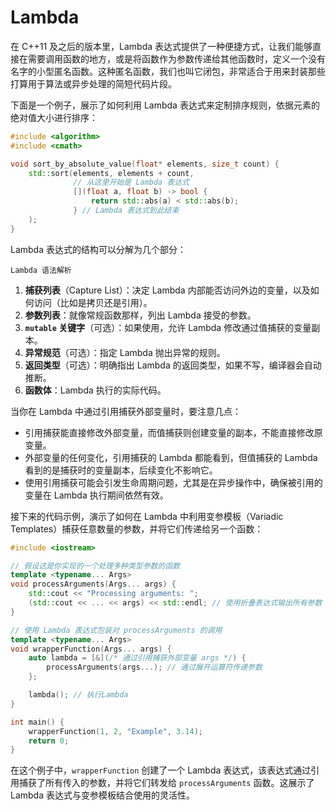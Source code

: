 # Lambda

在 C++11 及之后的版本里，Lambda 表达式提供了一种便捷方式，让我们能够直接在需要调用函数的地方，或是将函数作为参数传递给其他函数时，定义一个没有名字的小型匿名函数。这种匿名函数，我们也叫它闭包，非常适合于用来封装那些打算用于算法或异步处理的简短代码片段。

下面是一个例子，展示了如何利用 Lambda 表达式来定制排序规则，依据元素的绝对值大小进行排序：

```cpp
#include <algorithm>
#include <cmath>

void sort_by_absolute_value(float* elements, size_t count) {
    std::sort(elements, elements + count,
              // 从这里开始是 Lambda 表达式
              [](float a, float b) -> bool {
                  return std::abs(a) < std::abs(b);
              } // Lambda 表达式到此结束
    );
}
```

Lambda 表达式的结构可以分解为几个部分：

```{figure} ../../_static/images/lambdaexpsyntax.png
Lambda 语法解析
```

1. **捕获列表**（Capture List）：决定 Lambda 内部能否访问外边的变量，以及如何访问（比如是拷贝还是引用）。
2. **参数列表**：就像常规函数那样，列出 Lambda 接受的参数。
3. **`mutable` 关键字**（可选）：如果使用，允许 Lambda 修改通过值捕获的变量副本。
4. **异常规范**（可选）：指定 Lambda 抛出异常的规则。
5. **返回类型**（可选）：明确指出 Lambda 的返回类型，如果不写，编译器会自动推断。
6. **函数体**：Lambda 执行的实际代码。

当你在 Lambda 中通过引用捕获外部变量时，要注意几点：

- 引用捕获能直接修改外部变量，而值捕获则创建变量的副本，不能直接修改原变量。
- 外部变量的任何变化，引用捕获的 Lambda 都能看到，但值捕获的 Lambda 看到的是捕获时的变量副本，后续变化不影响它。
- 使用引用捕获可能会引发生命周期问题，尤其是在异步操作中，确保被引用的变量在 Lambda 执行期间依然有效。

接下来的代码示例，演示了如何在 Lambda 中利用变参模板（Variadic Templates）捕获任意数量的参数，并将它们传递给另一个函数：

```cpp
#include <iostream>

// 假设这是你实现的一个处理多种类型参数的函数
template <typename... Args>
void processArguments(Args... args) {
    std::cout << "Processing arguments: ";
    (std::cout << ... << args) << std::endl; // 使用折叠表达式输出所有参数
}

// 使用 Lambda 表达式包装对 processArguments 的调用
template <typename... Args>
void wrapperFunction(Args... args) {
    auto lambda = [&](/* 通过引用捕获外部变量 args */) {
        processArguments(args...); // 通过展开运算符传递参数
    };

    lambda(); // 执行Lambda
}

int main() {
    wrapperFunction(1, 2, "Example", 3.14);
    return 0;
}
```

在这个例子中，`wrapperFunction` 创建了一个 Lambda 表达式，该表达式通过引用捕获了所有传入的参数，并将它们转发给 `processArguments` 函数。这展示了 Lambda 表达式与变参模板结合使用的灵活性。
